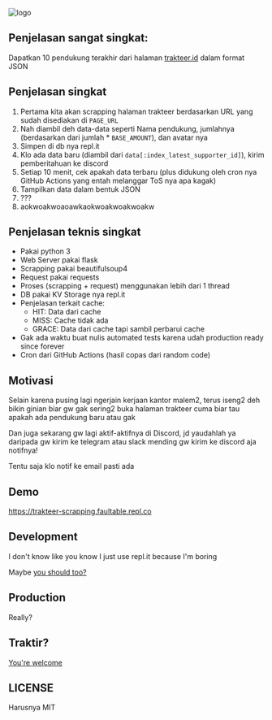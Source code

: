 ![logo](https://s3.edgyfn.app/faultable/misc/5f87602cd40b125b8f062264.png)

## Penjelasan sangat singkat:

Dapatkan 10 pendukung terakhir dari halaman [trakteer.id](https://trakteer.id) dalam format JSON

## Penjelasan singkat

1. Pertama kita akan scrapping halaman trakteer berdasarkan URL yang sudah disediakan di `PAGE_URL`
2. Nah diambil deh data-data seperti Nama pendukung, jumlahnya (berdasarkan dari jumlah * `BASE_AMOUNT`), dan avatar nya
3. Simpen di db nya repl.it
4. Klo ada data baru (diambil dari `data[:index_latest_supporter_id]`), kirim pemberitahuan ke discord
5. Setiap 10 menit, cek apakah data terbaru (plus didukung oleh cron nya GitHub Actions yang entah melanggar ToS nya apa kagak)
6. Tampilkan data dalam bentuk JSON
7. ???
8. aokwoakwoaoawkaokwoakwoakwoakw

## Penjelasan teknis singkat

- Pakai python 3
- Web Server pakai flask
- Scrapping pakai beautifulsoup4
- Request pakai requests
- Proses (scrapping + request) menggunakan lebih dari 1 thread
- DB pakai KV Storage nya repl.it
- Penjelasan terkait cache:
  - HIT: Data dari cache
  - MISS: Cache tidak ada
  - GRACE: Data dari cache tapi sambil perbarui cache
- Gak ada waktu buat nulis automated tests karena udah production ready since forever
- Cron dari GitHub Actions (hasil copas dari random code)

## Motivasi

Selain karena pusing lagi ngerjain kerjaan kantor malem2, terus iseng2 deh bikin ginian biar gw gak sering2 buka halaman trakteer
cuma biar tau apakah ada pendukung baru atau gak

Dan juga sekarang gw lagi aktif-aktifnya di Discord, jd yaudahlah ya daripada gw kirim ke telegram atau slack mending gw kirim
ke discord aja notifnya!

Tentu saja klo notif ke email pasti ada

## Demo

https://trakteer-scrapping.faultable.repl.co

## Development

I don't know like you know I just use repl.it because I'm boring

Maybe [you should too?](https://repl.it/upgrade/faultable)

## Production

Really?

## Traktir?

[You're welcome](https://trakteer.id/fariz)

## LICENSE

Harusnya MIT